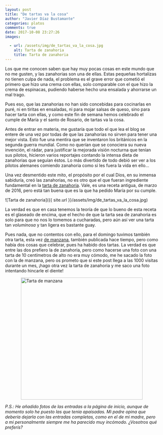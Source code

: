 ```yaml
---
layout: post
title: "De tartas va la cosa"
author: "Javier Díaz Bustamante"
categories: platos
comments: true
date: 2017-10-08 23:27:26
images:

  - url: /assets/img/de_tartas_va_la_cosa.jpg
    alt: Tarta de zanahoria
    title: Tarta de zanahoria
---
```


Los que me conocen saben que hay muy pocas cosas en este mundo que no me gusten, y las zanahorias son una de ellas. Estas pequeñas hortalizas no tienen culpa de nada, el problema es el grave error que cometió el primero que hizo una crema con ellas, solo comparable con el que hizo la crema de espinacas, pudiendo haberse hecho una ensalada y ahorrarse un mal trago.

Pues eso, que las zanahorias no han sido concebidas para cocinarlas en puré, ni en tiritas en ensaladas, ni para mojar salsas de queso, sino para hacer tarta con ellas, y como este fin de semana hemos celebrado el cumple de María y el santo de Rosario, de tartas va la cosa.

Antes de entrar en materia, me gustaría que todo el que lea el blog se entere de una vez por todas de que las zanahorias no sirven para tener una mejor vista. Esto fue una mentira que se inventaron los británicos en la segunda guerra mundial. Como no querían que se conociera su nueva invención, el rádar, para justificar la mejorada visión nocturna que tenían sus pilotos, hicieron varios reportajes contando la intensa dieta de zanahorias que seguían éstos. Lo más divertido de todo debió ser ver a los pilotos alemanes comiendo zanahoria como si les fuera la vida en ello...

Una vez desmentido este mito, el propósito por el cual Dios, en su inmensa sabiduría, creó las zanahorias, no es otro que el que fueran ingrediente fundamental en la [tarta de zanahoria](https://recetasdemaca.wordpress.com/2016/03/12/tarta-de-zanahoria/). Vale, es una receta antigua, de marzo de 2016, pero está tan buena que es la que ha pedido María por su cumple.

![Tarta de zanahoria]({{ site.url }}/assets/img/de_tartas_va_la_cosa.jpg)

La verdad es que en casa tenemos la teoría de que lo bueno de esta receta es el glaseado de encima, que el hecho de que la tarta sea de zanahoria es solo para que no nos lo tomemos a cucharadas, pero aún así ver una tarta tan _voluminosa_ y tan ligera es bastante guay.

Pues nada, que no contentos con ello, para el domingo tuvimos también otra tarta, esta vez [de manzana](https://recetasdemaca.wordpress.com/2017/03/31/tarta-fina-de-manzana/), también publicada hace tiempo, pero como había dos cosas que celebrar, pues ha habido dos tartas. La verdad es que entre las dos prefiero la de zanahoria, pero como hacerse una foto con una tarta de 10 centímetros de alto no era muy cómodo, me he sacado la foto con la de manzana, pero os prometo que si este post llega a las 1000 visitas durante un mes, ¡hago otra vez la tarta de zanahoria y me saco una foto intentando hincarle el diente!

<img src="{{ site.url }}/assets/img/de_tartas_va_la_cosa_2.jpg" alt="Tarta de manzana" title="Tarta de manzana" style="width: 400px;margin-left: auto; margin-right: auto; display: block;"/>

_P.S.: He añadido fotos de las entradas a la página de inicio, aunque de momento solo he puesto las que tenia apaisadas. Mi padre opina que debería dejarla con las entradas completas, como en el de mi madre, pero a mi personalmente siempre me ha parecido muy incómodo. ¿Vosotros qué preferís?_